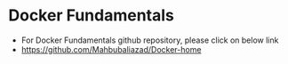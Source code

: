 # Docker Fundamentals
- For Docker Fundamentals github repository, please click on below link
- https://github.com/Mahbubaliazad/Docker-home

